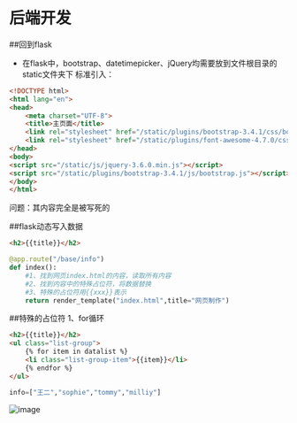 # 后端开发

##回到flask
- 在flask中，bootstrap、datetimepicker、jQuery均需要放到文件根目录的static文件夹下
标准引入：
```html
<!DOCTYPE html>
<html lang="en">
<head>
    <meta charset="UTF-8">
    <title>主页面</title>
    <link rel="stylesheet" href="/static/plugins/bootstrap-3.4.1/css/bootstrap.css">
    <link rel="stylesheet" href="/static/plugins/font-awesome-4.7.0/css/font-awesome.css">
</head>
<body>
<script src="/static/js/jquery-3.6.0.min.js"></script>
<script src="/static/plugins/bootstrap-3.4.1/js/bootstrap.js"></script>
</body>
</html>
```
问题：其内容完全是被写死的

##flask动态写入数据
```html
<h2>{{title}}</h2>
```
```python
@app.route("/base/info")
def index():
    #1、找到网页index.html的内容，读取所有内容
    #2、找到内容中的特殊占位符，将数据替换
    #3、特殊的占位符用{{xxx}}表示
    return render_template("index.html",title="网页制作")
```

##特殊的占位符
1、for循环
```html
<h2>{{title}}</h2>
<ul class="list-group">
    {% for item in datalist %}
    <li class="list-group-item">{{item}}</li>
    {% endfor %}
</ul>
```
```python
info=["王二","sophie","tommy","milliy"]
```

![image](./image/day09-01.png)<br>